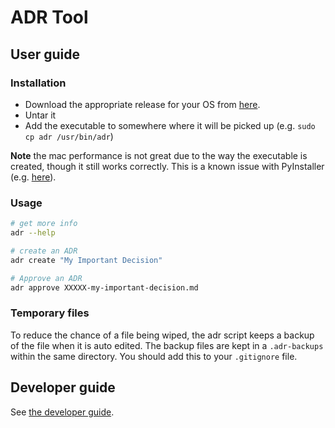# ADR Tool

## User guide

### Installation
* Download the appropriate release for your OS from [here](https://github.com/gnsiva/adr-tool-ng/releases). 
* Untar it
* Add the executable to somewhere where it will be picked up (e.g. `sudo cp adr /usr/bin/adr`)

**Note** the mac performance is not great due to the way the executable is created, though it still works correctly. 
This is a known issue with PyInstaller (e.g. [here](https://github.com/pyinstaller/pyinstaller/issues/6309)).

### Usage

```bash
# get more info
adr --help

# create an ADR
adr create "My Important Decision"

# Approve an ADR
adr approve XXXXX-my-important-decision.md
```

### Temporary files
To reduce the chance of a file being wiped, the adr script keeps a backup of the file when it is auto edited.
The backup files are kept in a `.adr-backups` within the same directory. 
You should add this to your `.gitignore` file.


## Developer guide
See [the developer guide](./docs/developer-guide.md).

